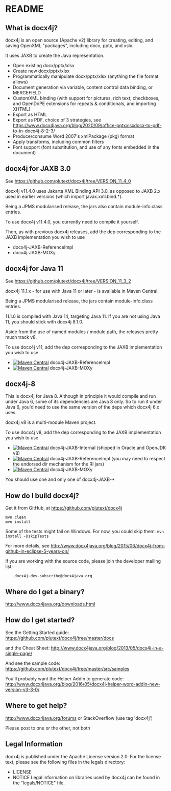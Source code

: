 README
======


What is docx4j?
---------------

docx4j is an open source (Apache v2) library for creating, editing, and saving OpenXML "packages", including docx, pptx, and xslx. 

It uses JAXB to create the Java representation.

- Open existing docx/pptx/xlsx 
- Create new docx/pptx/xlsx 
- Programmatically manipulate docx/pptx/xlsx (anything the file format allows)
- Document generation via variable, content control data binding, or MERGEFIELD
- CustomXML binding (with support for pictures, rich text, checkboxes, and OpenDoPE extensions for repeats & conditionals, and importing XHTML) 
- Export as HTML
- Export as PDF, choice of 3 strategies, see https://www.docx4java.org/blog/2020/09/office-pptxxlsxdocx-to-pdf-to-in-docx4j-8-2-3/ 
- Produce/consume Word 2007's xmlPackage (pkg) format
- Apply transforms, including common filters
- Font support (font substitution, and use of any fonts embedded in the document) 


docx4j for JAXB 3.0
-------------------

See https://github.com/plutext/docx4j/tree/VERSION_11_4_0

docx4j v11.4.0 uses Jakarta XML Binding API 3.0, as opposed to JAXB 2.x used in earlier versions (which import javax.xml.bind.*).

Being a JPMS modularised release, the jars also contain module-info.class entries.

To use docx4j v11.4.0, you currently need to compile it yourself.

Then, as with previous docx4j releases, add the dep corresponding to the JAXB implementation you wish to use

* docx4j-JAXB-ReferenceImpl
* docx4j-JAXB-MOXy

docx4j for Java 11
------------------

See https://github.com/plutext/docx4j/tree/VERSION_11_3_2

docx4j 11.1.x - for use with Java 11 or later - is available in Maven Central.

Being a JPMS modularised release, the jars contain module-info.class entries.

11.1.0 is compiled with Java 14, targeting Java 11. If you are not using Java 11, you should stick with docx4j 8.1.0.

Aside from the use of named modules / module path, the releases pretty much track v8. 

To use docx4j v11, add the dep corresponding to the JAXB implementation you wish to use

* [![Maven Central](https://maven-badges.herokuapp.com/maven-central/org.docx4j/docx4j-JAXB-ReferenceImpl/badge.svg)](https://maven-badges.herokuapp.com/maven-central/org.docx4j/docx4j-JAXB-ReferenceImpl)
 docx4j-JAXB-ReferenceImpl
* [![Maven Central](https://maven-badges.herokuapp.com/maven-central/org.docx4j/docx4j-JAXB-MOXy/badge.svg)](https://maven-badges.herokuapp.com/maven-central/org.docx4j/docx4j-JAXB-MOXy)
 docx4j-JAXB-MOXy

docx4j-8
--------

This is docx4j for Java 8. Although in principle it would compile and run under Java 6, some of its
dependencies are Java 8 only.  So to run it under Java 6, you'd need to use the same version of the deps
which docx4j 6.x uses.

docx4j v8 is a multi-module Maven project.

To use docx4j v8, add the dep corresponding to the JAXB implementation you wish to use

* [![Maven Central](https://maven-badges.herokuapp.com/maven-central/org.docx4j/docx4j-JAXB-Internal/badge.svg?gav=true)](https://maven-badges.herokuapp.com/maven-central/org.docx4j/docx4j-JAXB-Internal?gav=true)
 docx4j-JAXB-Internal (shipped in Oracle and OpenJDK v8)
* [![Maven Central](https://maven-badges.herokuapp.com/maven-central/org.docx4j/docx4j-JAXB-ReferenceImpl/badge.svg?gav=true)](https://maven-badges.herokuapp.com/maven-central/org.docx4j/docx4j-JAXB-ReferenceImpl?gav=true)
 docx4j-JAXB-ReferenceImpl (you may need to respect the endorsed dir mechanism for the RI jars)
* [![Maven Central](https://maven-badges.herokuapp.com/maven-central/org.docx4j/docx4j-JAXB-MOXy/badge.svg?gav=true)](https://maven-badges.herokuapp.com/maven-central/org.docx4j/docx4j-JAXB-MOXy?gav=true)
 docx4j-JAXB-MOXy

You should use one and only one of docx4j-JAXB-* 

 
How do I build docx4j?
----------------------

Get it from GitHub, at https://github.com/plutext/docx4j

```
mvn clean
mvn install
```

Some of the tests might fail on Windows.  For now, you could skip them: `mvn install -DskipTests`  

For more details, see http://www.docx4java.org/blog/2015/06/docx4j-from-github-in-eclipse-5-years-on/

If you are working with the source code, please join the developer
mailing list:

        docx4j-dev-subscribe@docx4java.org


Where do I get a binary?
------------------------

http://www.docx4java.org/downloads.html

How do I get started?
------------------

See the Getting Started guide:  https://github.com/plutext/docx4j/tree/master/docs

and the Cheat Sheet:  http://www.docx4java.org/blog/2013/05/docx4j-in-a-single-page/

And see the sample code:  https://github.com/plutext/docx4j/tree/master/src/samples

You'll probably want the Helper AddIn to generate code:  http://www.docx4java.org/blog/2016/05/docx4j-helper-word-addin-new-version-v3-3-0/



Where to get help?
------------------

http://www.docx4java.org/forums or StackOverflow (use tag 'docx4j')

Please post to one or the other, not both


Legal Information
-----------------

docx4j is published under the Apache License version 2.0. For the license
text, please see the following files in the legals directory:
- LICENSE
- NOTICE
Legal information on libraries used by docx4j can be found in the 
"legals/NOTICE" file.
